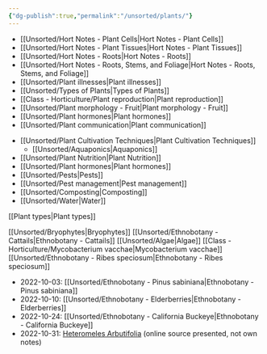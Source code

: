 ```yaml
---
{"dg-publish":true,"permalink":"/unsorted/plants/"}
---
```





<div class="transclusion internal-embed is-loaded"><div class="markdown-embed">





- [[Unsorted/Hort Notes - Plant Cells\|Hort Notes - Plant Cells]]
- [[Unsorted/Hort Notes - Plant Tissues\|Hort Notes - Plant Tissues]]
- [[Unsorted/Hort Notes - Roots\|Hort Notes - Roots]]
- [[Unsorted/Hort Notes - Roots, Stems, and Foliage\|Hort Notes - Roots, Stems, and Foliage]]
- [[Unsorted/Plant illnesses\|Plant illnesses]]
- [[Unsorted/Types of Plants\|Types of Plants]]
- [[Class - Horticulture/Plant reproduction\|Plant reproduction]]
- [[Unsorted/Plant morphology - Fruit\|Plant morphology - Fruit]]
- [[Unsorted/Plant hormones\|Plant hormones]]
- [[Unsorted/Plant communication\|Plant communication]]

</div></div>



<div class="transclusion internal-embed is-loaded"><div class="markdown-embed">





- [[Unsorted/Plant Cultivation Techniques\|Plant Cultivation Techniques]]
	- [[Unsorted/Aquaponics\|Aquaponics]]
- [[Unsorted/Plant Nutrition\|Plant Nutrition]]
- [[Unsorted/Plant hormones\|Plant hormones]]
- [[Unsorted/Pests\|Pests]]
- [[Unsorted/Pest management\|Pest management]]
- [[Unsorted/Composting\|Composting]]
- [[Unsorted/Water\|Water]]

</div></div>


[[Plant types\|Plant types]]


<div class="transclusion internal-embed is-loaded"><div class="markdown-embed">







[[Unsorted/Bryophytes\|Bryophytes]]
[[Unsorted/Ethnobotany - Cattails\|Ethnobotany - Cattails]]
[[Unsorted/Algae\|Algae]]
[[Class - Horticulture/Mycobacterium vacchae\|Mycobacterium vacchae]]
[[Unsorted/Ethnobotany - Ribes speciosum\|Ethnobotany - Ribes speciosum]]
- 2022-10-03: [[Unsorted/Ethnobotany - Pinus sabiniana\|Ethnobotany - Pinus sabiniana]]
- 2022-10-10: [[Unsorted/Ethnobotany - Elderberries\|Ethnobotany - Elderberries]]
- 2022-10-24: [[Unsorted/Ethnobotany - California Buckeye\|Ethnobotany - California Buckeye]]
- 2022-10-31: [Heteromeles Arbutifolia](https://www.laspilitas.com/nature-of-california/plants/339--heteromeles-arbutifolia) (online source presented, not own notes)


</div></div>

